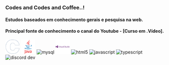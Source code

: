 
<h3> Codes and Codes and Coffee..!</h3>
<h4>Estudos baseados em conhecimento gerais e pesquisa na web.</h4>
<h4>Principal fonte de conhecimento o canal do Youtube - [Curso em .Vídeo].</h4>
<div style={flex-direction: row}>

<img src="https://github.com/devicons/devicon/blob/master/icons/c/c-line.svg" alt="c" width="45" height="45"/>
<img src="https://github.com/devicons/devicon/blob/master/icons/java/java-original-wordmark.svg" alt="java" width="45" height="45"/>
<img src="https://devicons.github.io/devicon/devicon.git/icons/mysql/mysql-original-wordmark.svg" alt="mysql" width="45" height="45"/>
<img src="https://github.com/devicons/devicon/blob/master/icons/visualstudio/visualstudio-plain-wordmark.svg" alt="visual studio" width="45" height="45" />
<img src="https://devicons.github.io/devicon/devicon.git/icons/html5/html5-original-wordmark.svg" alt="html5" width="45" height="45"/>
<img src="https://devicons.github.io/devicon/devicon.git/icons/javascript/javascript-original.svg" alt="javascript" width="45" height="45"/>
<img src="https://devicons.github.io/devicon/devicon.git/icons/typescript/typescript-original.svg" alt="typescript" width="45" height="45"/>
<img src="https://yt3.ggpht.com/a/AATXAJw1tXvJInOnm44MdEF3kS0b8x-W4Twj27SYvJ9gRw=s100-c-k-c0xffffffff-no-rj-mo" alt="discord dev" width="45" height="45"/>

